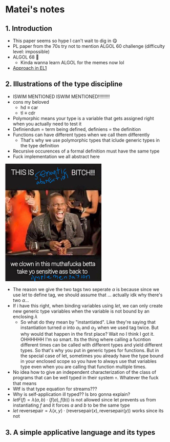 # Matei's notes

## 1. Introduction
- This paper seems so hype I can't wait to dig in 😋
- PL paper from the 70s try not to mention ALGOL 60 challenge (difficulty level: impossible)
- ALGOL 68 🤯
    - Kinda wanna learn ALGOL for the memes now lol
- [Approach in EL1](https://dl.acm.org/doi/abs/10.1145/360980.360992)

## 2. Illustrations of the type discipline
- ISWIM MENTIONED ISWIM MENTIONED!!!!!!!!!
- cons my beloved 
    - hd $\equiv$ car
    - tl $\equiv$ cdr
- Polymorphic means your type is a variable that gets assigned right when you actually need to test it
- Definiendum = term being defined, definiens = the definition
- Functions can have different types when we call them differently
    - That's why we use polymorphic types that iclude generic types in the type definition
- Recursive occurences of a formal definition must have the same type
- Fuck implementation we all abstract here

<img src="image.png" width=300>

- The reason we give the two tags two seperate $\alpha$ is because since we use $let$ to define tag, we should assume that ... actually idk why there's two $\alpha$...
- If i have this right, when binding variables using $let$, we can only create new generic type variables when the variable is not bound by an enclosing $\lambda$
    - So what do they mean by "instantiated". Like they're saying that instantiation turned $\alpha$ into $\alpha_1$ and $\alpha_2$ when we used tag twice. But why would that happen in the first place? Wait no I think I got it. OHHHHHH I'm so smart. Its the thing where calling a fucntion different times can be called with different types and yield different types. So that's why you put in generic types for functions. But in the special case of let, sometimes you already have the type bound in your enclosed scope so you have to always use that variables type even when you are calling that function multiple times.
- No idea how to give an independent characterization of the class of programs that can be well typed in their system 💀. Whatever the fuck that means
- Wtf is that type equation for streams???
- Why is self-application ill typed?? Is bro gonna explain?
- $let F(f) = \lambda(a,b)\cdot(f(a),f(b))$ is not allowed since let prevents us from instantiating $f$ and it forces $a$ and $b$ to be the same type
- $let \text{ reversepair}=\lambda(x,y)\cdot(\text{reversepair}(x), \text{reversepair}(y))$ works since its not

## 3. A simple applicative language and its types

